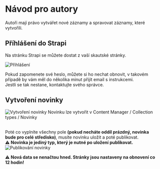# Návod pro autory

Autoři mají právo vytvářet nové záznamy a spravovat záznamy, které vytvořili.

## Příhlášení do Strapi

Na stránku Strapi se můžete dostat z vaší skautské stránky.

![Přihlášení](https://user-images.githubusercontent.com/57263460/236897576-906061cf-bc73-4740-82a3-e3c66ac9e2f3.jpg)

Pokud zapomenete své heslo, můžete si ho nechat obnovit, v takovém případě by vám měl do několika minut přijít email s instrukcemi.<br />
Jestli se tak nestane, kontaktujte svého správce.

## Vytvoření novinky

![Vytvoření novinky](https://user-images.githubusercontent.com/57263460/237024052-2faeeb40-8673-42ea-b93e-a74914ec5690.jpg)
Novinku lze vytvořit v Content Manager / Collection types / Novinky
<br />
<br />

Poté co vyplníte všechny pole **(pokud necháte oddíl prázdný, novinka bude pro celé středisko)**, musíte novinku uložit a poté publikovat.<br />
:warning: **Novinka je jediný typ, který je nutné po uložení publikovat.**
![Publikování novinky](https://user-images.githubusercontent.com/57263460/237029767-c4bb408c-a2ad-49d4-9ea2-92b0fba311ec.jpg)

:warning: **Nová data se nenačtou hned. Stránky jsou nastaveny na obnovení co 12 hodin!**

